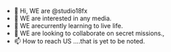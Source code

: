 - 👋 Hi, WE are @studio18fx
- 👀 WE are interested in any media.
- 🌱 WE arecurrently learning to live life.
- 💞️ WE are looking to collaborate on secret missions.,
- 📫 How to reach US ....that is yet to be noted.

<!---
studio18fx/studio18fx is a ✨ special ✨ repository because its `README.md` (this file) appears on your GitHub profile.
You can click the Preview link to take a look at your changes.
--->
